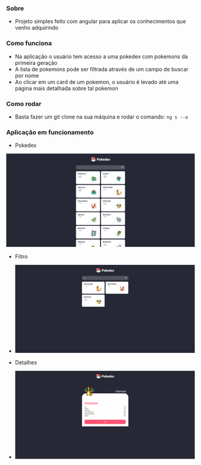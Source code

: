 ### Sobre

- Projeto simples feito com angular para aplicar os conhecimentos que venho adquirindo

### Como funciona

- Na aplicação o usuário tem acesso a uma pokedex com pokemons da primeira geração
- A lista de pokemons pode ser filtrada através de um campo de buscar por nome
- Ao clicar em um card de um pokemon, o usuário é levado até uma página mais detalhada sobre tal pokemon

### Como rodar

- Basta fazer um git clone na sua máquina e rodar o comando: `` ng s --o ``

### Aplicação em funcionamento

- Pokedex
<p align="center"> <img src="./src/assets/templates/home.png" /> </p>

- Filtro
- <p align="center"> <img src="./src/assets/templates/search.png" /> </p>

- Detalhes
- <p align="center"> <img src="./src/assets/templates/details.png" /> </p>
